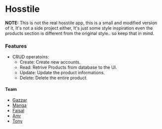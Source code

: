 # Hosstile

**NOTE:** This is not the real hosstile app, this is a small and modified version of it,
It's not a side project either, It's just some style inspiration even the products section
is different from the original style.. so keep that in mind.

### Features

- CRUD operatoins:
  - Create: Create new accounts.
  - Read: Retrive Products from database to the UI.
  - Update: Update the product informations.
  - Delete: Delete the entire product.

#### Team

- [Gazzar](https://github.com/fathyElgazzar)
- [Manga](https://www.facebook.com/abdullah.mohamad.509?mibextid=JRoKGi)
- [Faisal](https://www.facebook.com/faisal.khattabii?mibextid=ZbWKwL)
- [Amr](https://www.facebook.com/amr.walidfekry?mibextid=ZbWKwL)
- [Tony](https://www.facebook.com/tony.anis.108)
